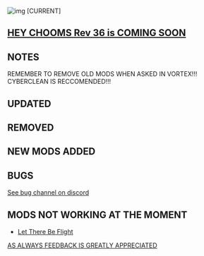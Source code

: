 ![img](https://s11.gifyu.com/images/Cuty-od-Dreams-Logo-YellowUP.png)
[CURRENT]

[HEY CHOOMS Rev 36 is COMING SOON ](https://)
-

NOTES
-

REMEMBER TO REMOVE OLD MODS WHEN ASKED IN VORTEX!!! 
CYBERCLEAN IS RECCOMENDED!!!


UPDATED
-


REMOVED
-


NEW MODS ADDED 
-


BUGS
-

 [See bug channel on discord](https://discord.gg/xZNztPjA2u)
 

MODS NOT WORKING AT THE MOMENT 
-

- [Let There Be Flight](https://www.nexusmods.com/cyberpunk2077/mods/5208)

[AS ALWAYS FEEDBACK IS GREATLY APPRECIATED](https://)

